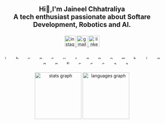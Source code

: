 <h2 align="center">Hi👋,I'm Jaineel Chhatraliya<br>A tech enthusiast passionate about Softare Development, Robotics and AI.</h2>

###

<div align="center">
  <a href="https://www.instagram.com/jc7.in/" target="_blank">
    <img src="https://img.shields.io/static/v1?message=Instagram&logo=instagram&label=&color=E4105F&logoColor=white&labelColor=&style=for-the-badge" height="35" alt="instagram logo"  />
  </a>
  <a href="jaineelchhatraliya@gmail.com" target="_blank">
    <img src="https://img.shields.io/static/v1?message=jaineelchhatraliya@gmail.com&logo=gmail&label=&color=D14836&logoColor=white&labelColor=&style=for-the-badge" height="35" alt="gmail logo"  />
  </a>
  <a href="https://www.linkedin.com/in/jaineel-chhatraliya/" target="_blank">
    <img src="https://img.shields.io/static/v1?message=LinkedIn&logo=linkedin&label=&color=0077B5&logoColor=white&labelColor=&style=for-the-badge" height="35" alt="linkedin logo"  />
  </a>
</div>

###

<div align="center">
  <img src="https://cdn.jsdelivr.net/gh/devicons/devicon/icons/javascript/javascript-original.svg" height="10" alt="javascript logo"  />
  <img width="20" />
  <img src="https://cdn.jsdelivr.net/gh/devicons/devicon/icons/html5/html5-original.svg" height="10" alt="html5 logo"  />
  <img width="20" />
  <img src="https://cdn.jsdelivr.net/gh/devicons/devicon/icons/css3/css3-original.svg" height="10" alt="css3 logo"  />
  <img width="20" />
  <img src="https://cdn.jsdelivr.net/gh/devicons/devicon/icons/python/python-original.svg" height="10" alt="python logo"  />
  <img width="20" />
  <img src="https://cdn.jsdelivr.net/gh/devicons/devicon/icons/csharp/csharp-original.svg" height="10" alt="csharp logo"  />
  <img width="20" />
  <img src="https://cdn.jsdelivr.net/gh/devicons/devicon/icons/unity/unity-original.svg" height="10" alt="unity logo"  />
  <img width="20" />
  <img src="https://cdn.jsdelivr.net/gh/devicons/devicon/icons/raspberrypi/raspberrypi-original.svg" height="10" alt="raspberrypi logo"  />
  <img width="20" />
  <img src="https://cdn.jsdelivr.net/gh/devicons/devicon/icons/putty/putty-original.svg" height="10" alt="putty logo"  />
  <img width="20" />
  <img src="https://cdn.jsdelivr.net/gh/devicons/devicon/icons/php/php-original.svg" height="10" alt="php logo"  />
  <img width="20" />
  <img src="https://cdn.jsdelivr.net/gh/devicons/devicon/icons/opencv/opencv-original.svg" height="10" alt="opencv logo"  />
  <img width="20" />
  <img src="https://cdn.jsdelivr.net/gh/devicons/devicon/icons/mysql/mysql-original.svg" height="10" alt="mysql logo"  />
  <img width="20" />
  <img src="https://cdn.jsdelivr.net/gh/devicons/devicon/icons/kaggle/kaggle-original.svg" height="10" alt="kaggle logo"  />
  <img width="20" />
  <img src="https://cdn.jsdelivr.net/gh/devicons/devicon/icons/java/java-original.svg" height="10" alt="java logo"  />
  <img width="20" />
  <img src="https://cdn.jsdelivr.net/gh/devicons/devicon/icons/googlecloud/googlecloud-original.svg" height="10" alt="googlecloud logo"  />
  <img width="20" />
  <img src="https://cdn.jsdelivr.net/gh/devicons/devicon/icons/github/github-original.svg" height="10" alt="github logo"  />
  <img width="20" />
  <img src="https://cdn.jsdelivr.net/gh/devicons/devicon/icons/git/git-original.svg" height="10" alt="git logo"  />
  <img width="20" />
  <img src="https://cdn.jsdelivr.net/gh/devicons/devicon/icons/firebase/firebase-plain.svg" height="10" alt="firebase logo"  />
  <img width="20" />
  <img src="https://cdn.jsdelivr.net/gh/devicons/devicon/icons/cplusplus/cplusplus-original.svg" height="10" alt="cplusplus logo"  />
  <img width="20" />
  <img src="https://cdn.jsdelivr.net/gh/devicons/devicon/icons/canva/canva-original.svg" height="10" alt="canva logo"  />
  <img width="20" />
  <img src="https://cdn.jsdelivr.net/gh/devicons/devicon/icons/c/c-original.svg" height="10" alt="c logo"  />
  <img width="20" />
  <img src="https://cdn.jsdelivr.net/gh/devicons/devicon/icons/arduino/arduino-original.svg" height="10" alt="arduino logo"  />
  <img width="20" />
  <img src="https://cdn.jsdelivr.net/gh/devicons/devicon/icons/anaconda/anaconda-original.svg" height="10" alt="anaconda logo"  />
</div>

###

<div align="center">
  <img src="https://github-readme-stats.vercel.app/api?username=CodeByJc&hide_title=false&hide_rank=false&show_icons=true&include_all_commits=true&count_private=true&disable_animations=false&theme=dracula&locale=en&hide_border=false" height="150" alt="stats graph"  />
  <img src="https://github-readme-stats.vercel.app/api/top-langs?username=CodeByJc&locale=en&hide_title=false&layout=compact&card_width=320&langs_count=5&theme=dracula&hide_border=false" height="150" alt="languages graph"  />
</div>

###
